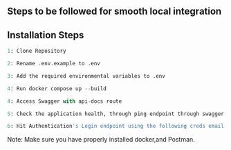 ## Steps to be followed for smooth local integration

## Installation Steps

```python
1: Clone Repository
```

```python
2: Rename .env.example to .env
```

```python
3: Add the required environmental variables to .env
```

```python
4: Run docker compose up --build
```

```python
4: Access Swagger with api-docs route
```

```python
5: Check the application health, through ping endpoint through swagger
```

```python
6: Hit Authentication's Login endpoint using the following creds email:admin@example.com and password:admin
```

Note: Make sure you have properly installed docker,and Postman.
